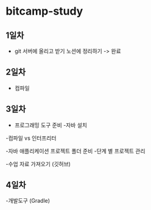 # bitcamp-study

## 1일차
- git 서버에 올리고 받기 노션에 정리하기 -> 완료

## 2일차
- 컴파일

## 3일차
- 프로그래밍 도구 준비
	-자바 설치

-컴파일 vs 인터프리터

-자바 애플리케이션 프로젝트 폴더 준비
	-단계 별 프로젝트 관리

-수업 자료 가져오기 (깃허브)

## 4일차
-개발도구 (Gradle)